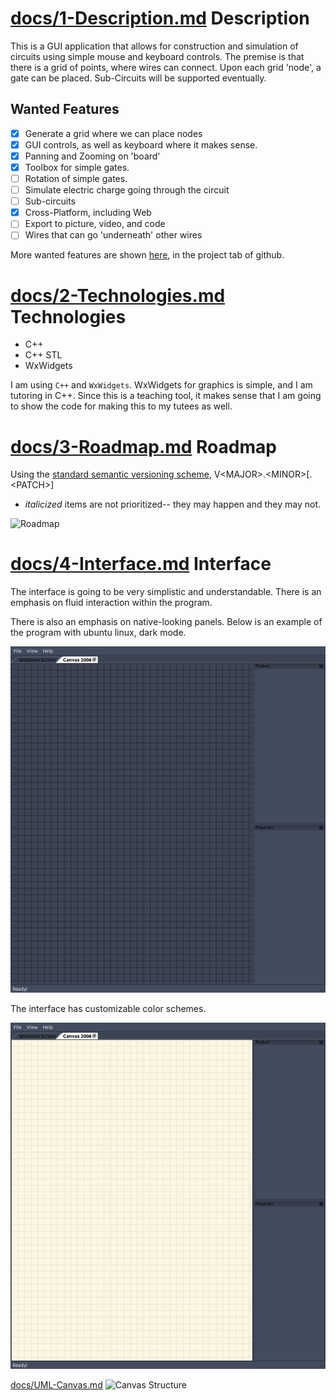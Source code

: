[docs/1-Description.md](docs/1-Description.md)
Description
===
This is a GUI application that allows for construction and simulation of
circuits using simple mouse and keyboard controls. The premise is that there is
a grid of points, where wires can connect. Upon each grid 'node', a gate
can be placed. Sub-Circuits will be supported eventually.

Wanted Features
---
- [X] Generate a grid where we can place nodes
- [X] GUI controls, as well as keyboard where it makes sense.
- [X] Panning and Zooming on 'board'
- [X] Toolbox for simple gates.
- [ ] Rotation of simple gates.
- [ ] Simulate electric charge going through the circuit
- [ ] Sub-circuits
- [X] Cross-Platform, including Web
- [ ] Export to picture, video, and code
- [ ] Wires that can go 'underneath' other wires

More wanted features are shown
[here](https://github.com/KaceCottam/WireStructure/projects/1?add_cards_query=is%3Aopen),
in the project tab of github.

[docs/2-Technologies.md](docs/2-Technologies.md)
Technologies
===
- C++
- C++ STL
- WxWidgets

I am using `C++` and `WxWidgets`.  WxWidgets for graphics is simple, and I am
tutoring in C++. Since this is a teaching tool, it makes sense that I am going
to show the code for making this to my tutees as well.

[docs/3-Roadmap.md](docs/3-Roadmap.md)
Roadmap
===

Using the [standard semantic versioning scheme](https://semver.org/),
V\<MAJOR\>.\<MINOR\>[.\<PATCH\>]  
- _italicized_ items are not prioritized-- they may happen and they may not.

![Roadmap](http://www.plantuml.com/plantuml/proxy?src=https://raw.github.com/KaceCottam/WireStructure/master/docs/Roadmap.txt?)

[docs/4-Interface.md](docs/4-Interface.md)
Interface
===

The interface is going to be very simplistic and understandable.
There is an emphasis on fluid interaction within the program.

There is also an emphasis on native-looking panels.
Below is an example of the program with ubuntu linux, dark mode.

![Current interface (default)](./docs/interface-default-ubuntu.png)

The interface has customizable color schemes.

![Light interface](./docs/interface-solarized-light.png)

[docs/UML-Canvas.md](docs/UML-Canvas.md)
![Canvas Structure](http://www.plantuml.com/plantuml/proxy?src=https://raw.github.com/KaceCottam/WireStructure/master/docs/Canvas.txt?)

